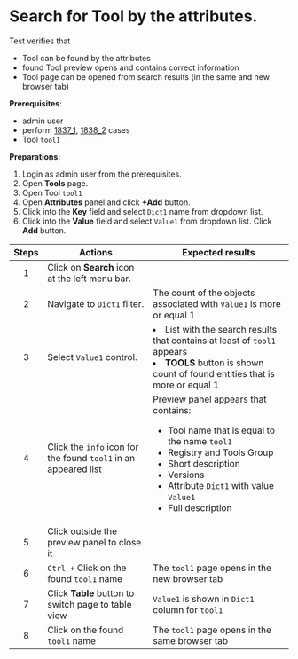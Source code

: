 # Search for Tool by the attributes.

Test verifies that
- Tool can be found by the attributes
- found Tool preview opens and contains correct information
- Tool page can be opened from search results (in the same and new browser tab)

**Prerequisites**:
- admin user
- perform [1837_1](1837_1.md), [1838_2](1838_2.md) cases
- Tool `tool1`

**Preparations:**

1. Login as admin user from the prerequisites.
2. Open **Tools** page.
3. Open Tool `tool1`
4. Open **Attributes** panel and click **+Add** button.
5. Click into the **Key** field and select `Dict1` name from dropdown list.
6. Click into the **Value** field and select `Value1` from dropdown list. Click **Add** button.

| Steps | Actions | Expected results |
| :---: | --- | --- |
| 1 | Click on **Search** icon at the left menu bar. | |
| 2 | Navigate to `Dict1` filter. | The count of the objects associated with `Value1` is more or equal 1 |
| 3 | Select `Value1` control. | <li>List with the search results that contains at least of `tool1` appears</li><li>**TOOLS** button is shown count of found entities that is more or equal 1 |
| 4 | Click the `info` icon for the found `tool1` in an appeared list | Preview panel appears that contains:<ul><li>Tool name that is equal to the name `tool1`</li><li>Registry and Tools Group</li><li>Short description</li><li>Versions</li><li>Attribute `Dict1` with value `Value1`</li><li>Full description |
| 5 | Click outside the preview panel to close it | |
| 6 | `Ctrl +` Click on the found `tool1` name | The `tool1` page opens in the new browser tab |
| 7 | Click **Table** button to switch page to table view | `Value1` is shown in `Dict1` column for `tool1` |
| 8 | Click on the found `tool1` name | The `tool1` page opens in the same browser tab |